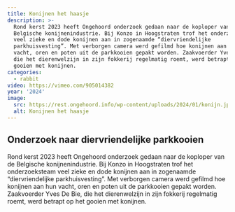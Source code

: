 ```yaml
---
title: Konijnen het haasje
description: >-
  Rond kerst 2023 heeft Ongehoord onderzoek gedaan naar de koploper van de
  Belgische konijnenindustrie. Bij Konzo in Hoogstraten trof het onderzoeksteam
  veel zieke en dode konijnen aan in zogenaamde “diervriendelijke
  parkhuisvesting”. Met verborgen camera werd gefilmd hoe konijnen aan hun
  vacht, oren en poten uit de parkkooien gepakt worden. Zaakvoerder Yves De Bie,
  die het dierenwelzijn in zijn fokkerij regelmatig roemt, werd betrapt op het
  gooien met konijnen.
categories:
  - rabbit
video: https://vimeo.com/905014382
year: '2024'
image:
  src: https://rest.ongehoord.info/wp-content/uploads/2024/01/konijn.jpg
  alt: Konijnen het haasje
---
```


## Onderzoek naar diervriendelijke parkkooien

Rond kerst 2023 heeft Ongehoord onderzoek gedaan naar de koploper van de Belgische konijnenindustrie. Bij Konzo in Hoogstraten trof het onderzoeksteam veel zieke en dode konijnen aan in zogenaamde “diervriendelijke parkhuisvesting”. Met verborgen camera werd gefilmd hoe konijnen aan hun vacht, oren en poten uit de parkkooien gepakt worden. Zaakvoerder Yves De Bie, die het dierenwelzijn in zijn fokkerij regelmatig roemt, werd betrapt op het gooien met konijnen.
